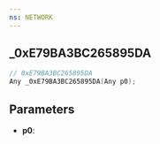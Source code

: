 ```yaml
---
ns: NETWORK
---
```

## _0xE79BA3BC265895DA

```c
// 0xE79BA3BC265895DA
Any _0xE79BA3BC265895DA(Any p0);
```

## Parameters
* **p0**:
